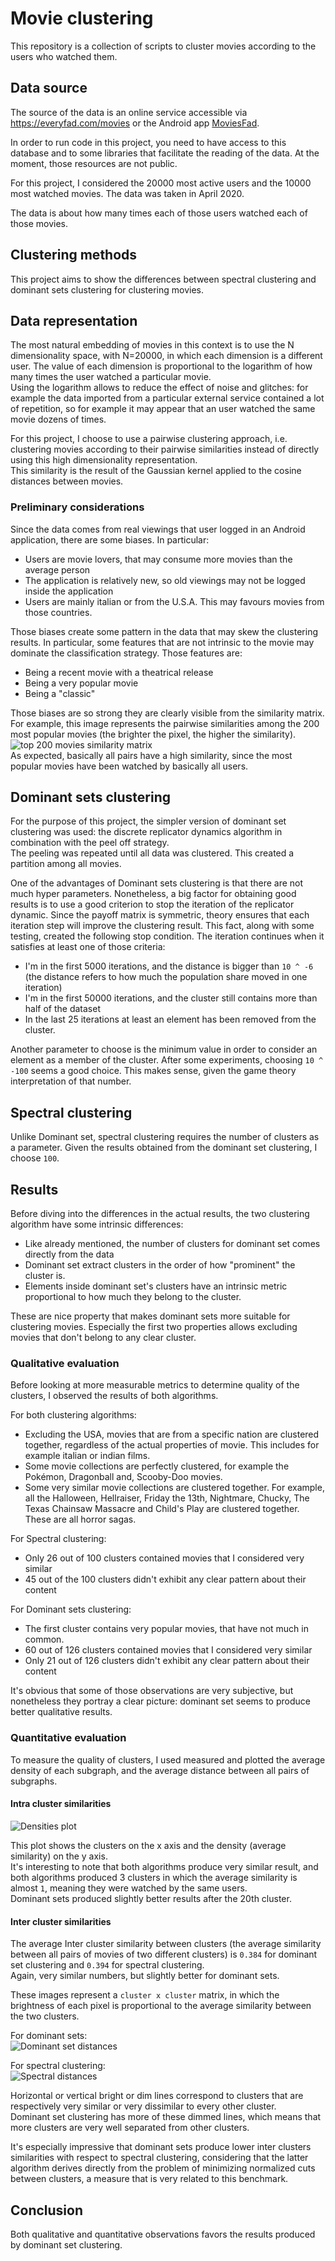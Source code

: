 # Movie clustering

This repository is a collection of scripts to cluster movies according to the users who watched them.

## Data source
The source of the data is an online service accessible via https://everyfad.com/movies or the Android app [MoviesFad](https://play.google.com/store/apps/details?id=fema.moviesfad).

In order to run code in this project, you need to have access to this database and to some libraries that facilitate the reading of the data. 
At the moment, those resources are not public. 

For this project, I considered the 20000 most active users and the 10000 most watched movies. The data was taken in April 2020.

The data is about how many times each of those users watched each of those movies.

## Clustering methods
This project aims to show the differences between spectral clustering and dominant sets clustering for clustering movies.

## Data representation
The most natural embedding of movies in this context is to use the N dimensionality space, with N=20000, in which each dimension is a different user. The value of each dimension is proportional to the logarithm of how many times the user watched a particular movie.  
Using the logarithm allows to reduce the effect of noise and glitches: for example the data imported from a particular external service contained a lot of repetition, so for example it may appear that an user watched the same movie dozens of times.

For this project, I choose to use a pairwise clustering approach, i.e. clustering movies according to their pairwise similarities instead of directly using this high dimensionality representation.  
This similarity is the result of the Gaussian kernel applied to the cosine distances between movies. 

### Preliminary considerations

Since the data comes from real viewings that user logged in an Android application, there are some biases. In particular:
 - Users are movie lovers, that may consume more movies than the average person
 - The application is relatively new, so old viewings may not be logged inside the application
 - Users are mainly italian or from the U.S.A. This may favours movies from those countries.
  
 Those biases create some pattern in the data that may skew the clustering results. In particular, some features that are not intrinsic to the movie may dominate the classification strategy. Those features are:
 - Being a recent movie with a theatrical release
 - Being a very popular movie
 - Being a "classic"
 
 Those biases are so strong they are clearly visible from the similarity matrix. For example, this image represents the pairwise similarities among the 200 most popular movies (the brighter the pixel, the higher the similarity).  
![top 200 movies similarity matrix](out/top200-similarities.png)  
 As expected, basically all pairs have a high similarity, since the most popular movies have been watched by basically all users.
 
## Dominant sets clustering
For the purpose of this project, the simpler version of dominant set clustering was used: the discrete replicator dynamics algorithm in combination with the peel off strategy.  
The peeling was repeated until all data was clustered. This created a partition among all movies.

One of the advantages of Dominant sets clustering is that there are not much hyper parameters. Nonetheless, a big factor for obtaining good results is to use a good criterion to stop the iteration of the replicator dynamic. Since the payoff matrix is symmetric, theory ensures that each iteration step will improve the clustering result. This fact, along with some testing, created the following stop condition. The iteration continues when it satisfies at least one of those criteria:
- I'm in the first 5000 iterations, and the distance is bigger than `10 ^ -6` (the distance refers to how much the population share moved in one iteration)
- I'm in the first 50000 iterations, and the cluster still contains more than half of the dataset
- In the last 25 iterations at least an element has been removed from the cluster.

Another parameter to choose is the minimum value in order to consider an element as a member of the cluster. After some experiments, choosing `10 ^ -100` seems a good choice. This makes sense, given the game theory interpretation of that number. 

## Spectral clustering
Unlike Dominant set, spectral clustering requires the number of clusters as a parameter. Given the results obtained from the dominant set clustering, I choose `100`.

## Results
Before diving into the differences in the actual results, the two clustering algorithm have some intrinsic differences:
- Like already mentioned, the number of clusters for dominant set comes directly from the data
- Dominant set extract clusters in the order of how "prominent" the cluster is.
- Elements inside dominant set's clusters have an intrinsic metric proportional to how much they belong to the cluster. 

These are nice property that makes dominant sets more suitable for clustering movies. Especially the first two properties allows excluding movies that don't belong to any clear cluster.

### Qualitative evaluation
Before looking at more measurable metrics to determine quality of the clusters, I observed the results of both algorithms. 

For both clustering algorithms:
- Excluding the USA, movies that are from a specific nation are clustered together, regardless of the actual properties of movie. This includes for example italian or indian films. 
- Some movie collections are perfectly clustered, for example the Pokémon, Dragonball and, Scooby-Doo movies. 
- Some very similar movie collections are clustered together. For example, all the Halloween, Hellraiser, Friday the 13th, Nightmare, Chucky, The Texas Chainsaw Massacre and Child's Play are clustered together. These are all horror sagas.

For Spectral clustering:
- Only 26 out of 100 clusters contained movies that I considered very similar
- 45 out of the 100 clusters didn't exhibit any clear pattern about their content 

For Dominant sets clustering:
- The first cluster contains very popular movies, that have not much in common.
- 60 out of 126 clusters contained movies that I considered very similar
- Only 21 out of 126 clusters didn't exhibit any clear pattern about their content

It's obvious that some of those observations are very subjective, but nonetheless they portray a clear picture: dominant set seems to produce better qualitative results.

### Quantitative evaluation
To measure the quality of clusters, I used measured and plotted the average density of each subgraph, and the average distance between all pairs of subgraphs.

#### Intra cluster similarities
![Densities plot](out/densities.png)  

This plot shows the clusters on the x axis and the density (average similarity) on the y axis.  
It's interesting to note that both algorithms produce very similar result, and both algorithms produced 3 clusters in which the average similarity is almost `1`, meaning they were watched by the same users.  
Dominant sets produced slightly better results after the 20th cluster.

#### Inter cluster similarities
The average Inter cluster similarity between clusters (the average similarity between all pairs of movies of two different clusters) is `0.384` for dominant set clustering and `0.394` for spectral clustering.  
Again, very similar numbers, but slightly better for dominant sets.

These images represent a `cluster x cluster` matrix, in which the brightness of each pixel is proportional to the average similarity between the two clusters.  

For dominant sets:  
![Dominant set distances](out/ds.distances.png)  

For spectral clustering:  
![Spectral distances](out/spectral.distances.png)  

Horizontal or vertical bright or dim lines correspond to clusters that are respectively very similar or very dissimilar to every other cluster.  
Dominant set clustering has more of these dimmed lines, which means that more clusters are very well separated from other clusters.

It's especially impressive that dominant sets produce lower inter clusters similarities with respect to spectral clustering, considering that the latter algorithm derives directly from the problem of minimizing normalized cuts between clusters, a measure that is very related to this benchmark. 

## Conclusion
Both qualitative and quantitative observations favors the results produced by dominant set clustering.  